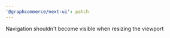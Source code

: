 ```yaml
---
'@graphcommerce/next-ui': patch
---
```


Navigation shouldn't become visible when resizing the viewport
